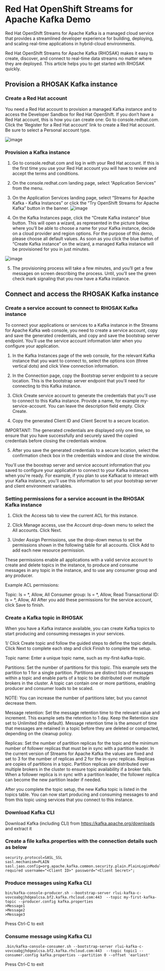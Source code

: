 # Red Hat OpenShift Streams for Apache Kafka Demo
Red Hat OpenShift Streams for Apache Kafka is a managed cloud service that provides a streamlined developer experience for building, deploying, and scaling real-time applications in hybrid-cloud environments. 

Red Hat OpenShift Streams for Apache Kafka (RHOSAK) makes it easy to create, discover, and connect to real-time data streams no matter where they are deployed. This article helps you to get started with RHOSAK quickly.

## Provision a RHOSAK Kafka instance

### Create a Red Hat account
You need a Red Hat account to provision a managed Kafka instance and to access the Developer Sandbox for Red Hat OpenShift. If you don’t have a Red Hat account, this is how you can create one: Go to console.redhat.com. Click the ‘Register for a Red Hat account’ link to create a Red Hat account. Be sure to select a Personal account type.

![image](https://user-images.githubusercontent.com/8802830/139805458-599d8c02-df69-43d1-8699-d36da7038659.png)

### Provision a Kafka instance
1. Go to console.redhat.com and log in with your Red Hat account. If this is the first time you use your Red Hat account you will have to review and accept the terms and conditions.
2. On the console.redhat.com landing page, select  “Application Services” from the menu.
3. On the Application Services landing page, select “Streams for Apache Kafka - Kafka Instances” or click the “Try OpenShift Streams for Apache Kafka” button in the banner. 
![image](https://user-images.githubusercontent.com/8802830/139805701-c0ea8ded-9226-4f10-b26a-0d711616d62e.png)

4. On the Kafka Instances page, click the “Create Kafka instance” blue button. This will open a wizard, as represented in the picture below, where you’ll be able to choose a name for your Kafka instance, decide on a cloud provider and region options. For the purpose of this demo, please choose all default values. As soon as you click the blue button of “Create Kafka instance” on the wizard, a managed Kafka instance will be provisioned for you in just minutes.

![image](https://user-images.githubusercontent.com/8802830/139806473-62055665-fc45-4526-8219-f458e8e9d638.png)

5. The provisioning process will take a few minutes, and you’ll get a few messages on screen describing the process. Until, you’ll see the green check mark signaling that you now have a Kafka instance. 

## Connect and access the RHOSAK Kafka instance

### Create a service account to connect to RHOSAK Kafka instance
To connect your applications or services to a Kafka instance in the Streams for Apache Kafka web console, you need to create a service account, copy and save the generated credentials, and copy and save the bootstrap server endpoint. You’ll use the service account information later when you configure your application.

1. In the Kafka Instances page of the web console, for the relevant Kafka instance that you want to connect to, select the options icon (three vertical dots) and click View connection information.

2. In the Connection page, copy the Bootstrap server endpoint to a secure location. This is the bootstrap server endpoint that you'll need for connecting to this Kafka instance.

3. Click Create service account to generate the credentials that you'll use to connect to this Kafka instance. Provide a name, for example my-service-account. You can leave the description field empty. Click Create.

4. Copy the generated Client ID and Client Secret to a secure location.

IMPORTANT: The generated credentials are displayed only one time, so ensure that you have successfully and securely saved the copied credentials before closing the credentials window.

5. After you save the generated credentials to a secure location, select the confirmation check box in the credentials window and close the window.

You'll use the boostrap server and service account information that you saved to configure your application to connect to your Kafka instances when you're ready. For example, if you plan to use Kafkacat to interact with your Kafka instance, you'll use this information to set your bootstrap server and client environment variables.


### Setting permissions for a service account in the RHOSAK Kafka instance
1. Click the Access tab to view the current ACL for this instance.

2. Click Manage access, use the Account drop-down menu to select the All accounts. Click Next.

3. Under Assign Permissions, use the drop-down menus to set the permissions shown in the following table for all accounts. Click Add to add each new resource permission.

These permissions enable all applications with a valid service account to create and delete topics in the instance, to produce and consume messages in any topic in the instance, and to use any consumer group and any producer.

Example ACL permissions:

Topic: Is = *, Allow, All
Consumer group: Is = *, Allow, Read
Transactional ID: Is = *, Allow, All
After you add these permissions for the service account, click Save to finish.

### Create a Kafka topic in RHOSAK
When you have a Kafka instance available, you can create Kafka topics to start producing and consuming messages in your services.

1/ Click Create topic and follow the guided steps to define the topic details. Click Next to complete each step and click Finish to complete the setup.

Topic name: Enter a unique topic name, such as my-first-kafka-topic.

Partitions: Set the number of partitions for this topic. This example sets the partition to 1 for a single partition. Partitions are distinct lists of messages within a topic and enable parts of a topic to be distributed over multiple brokers in the cluster. A topic can contain one or more partitions, enabling producer and consumer loads to be scaled.

NOTE: You can increase the number of partitions later, but you cannot decrease them.

Message retention: Set the message retention time to the relevant value and increment. This example sets the retention to 1 day. Keep the Retention size set to Unlimited (the default). Message retention time is the amount of time that messages are retained in a topic before they are deleted or compacted, depending on the cleanup policy.

Replicas: Set the number of partition replicas for the topic and the minimum number of follower replicas that must be in sync with a partition leader. In the current version of Streams for Apache Kafka the values are fixed and set to 3 for the number of replicas and 2 for the in-sync replicas. Replicas are copies of partitions in a topic. Partition replicas are distributed over multiple brokers in the cluster to ensure topic availability if a broker fails. When a follower replica is in sync with a partition leader, the follower replica can become the new partition leader if needed.

After you complete the topic setup, the new Kafka topic is listed in the topics table. You can now start producing and consuming messages to and from this topic using services that you connect to this instance.

### Download Kafka CLI
Download Kafka (including CLI) from https://kafka.apache.org/downloads and extract it

### Create a file kafka.properties with the connection details such as below
```
security.protocol=SASL_SSL
sasl.mechanism=PLAIN
sasl.jaas.config=org.apache.kafka.common.security.plain.PlainLoginModule required username="<Client ID>" password="<Client Secret>";
```

### Produce messages using Kafka CLI
```
bin/kafka-console-producer.sh --bootstrap-server rlui-kafka-c-vovcoabgjhdqealcsa.bf2.kafka.rhcloud.com:443  --topic my-first-kafka-topic --producer.config kafka.properties
>Message1
>Message2
>Message3
```
Press Ctrl-C to exit

### Consume message using Kafka CLI
```
.bin/kafka-console-consumer.sh --bootstrap-server rlui-kafka-c-vovcoabgjhdqealcsa.bf2.kafka.rhcloud.com:443  --topic topic1 --consumer.config kafka.properties --partition 0 --offset 'earliest'
```
Press Ctrl-C to exit






